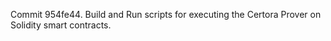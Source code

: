 Commit 954fe44.                    Build and Run scripts for executing the Certora Prover on Solidity smart contracts.
